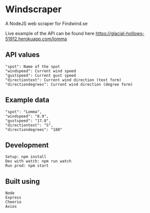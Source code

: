 # Windscraper
A NodeJS web scraper for Findwind.se

Live example of the API can be found here https://glacial-hollows-51912.herokuapp.com/lomma

## API values
```
"spot": Name of the spot
"windspeed": Current wind speed
"gustspeed": Current gust speed
"directiontext": Current wind direction (text form)
"directiondegrees": Current wind direction (degree form)
```

## Example data
```
"spot": "Lomma",
"windspeed": "8.9",
"gustspeed": "17.8",
"directiontext": "S",
"directiondegrees": "180"
```

## Development
```
Setup: npm install
Dev with watch: npm run watch
Run prod: npm start
```

## Built using
```
Node
Express
Cheerio
Axios
```
